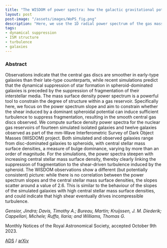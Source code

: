 ```yaml
---
title: "The WISDOM of power spectra: how the galactic gravitational potential impacts a galaxy’s central gas reservoir in simulations and observations"
layout: post
post-image: "/assets/images/WoPS_fig.png"
description: "Here, we use the 1D radial power spectrum of the gas mass surface density to constrain the structure in the Heart of Darkness simulated galaxies and observed ETGs and LTGs from the WISDOM project. For the simulated galaxies the power spectrum slope correlates with the central stellar surface density (potential well depth), for the observed galaxies it does not. Accepted by MNRAS."   
tags:
- dynamical suppression
- ISM structure
- turbulence
- galaxies
---
```


### Abstract ### 
Observations indicate that the central gas discs are smoother in early-type galaxies than their late-type counterparts, while recent simulations predict that the dynamical suppression of star formation in spheroid-dominated galaxies is preceded by the suppression of fragmentation of their interstellar media. The mass surface density power spectrum is a powerful tool to constrain the degree of structure within a gas reservoir. Specifically here, we focus on the power spectrum slope and aim to constrain whether the shear induced by a dominant spheroidal potential can induce sufficient turbulence to suppress fragmentation, resulting in the smooth central gas discs observed. We compute surface density power spectra for the nuclear gas reservoirs of fourteen simulated isolated galaxies and twelve galaxies observed as part of the mm-Wave Interferometric Survey of Dark Object Masses (WISDOM) project. Both simulated and observed galaxies range from disc-dominated galaxies to spheroids, with central stellar mass surface densities, a measure of bulge dominance, varying by more than an order of magnitude. For the simulations, the power spectra steepen with increasing central stellar mass surface density, thereby clearly linking the suppression of fragmentation to the shear-driven turbulence induced by the spheroid. The WISDOM observations show a different (but potentially consistent) picture: while there is no correlation between the power spectrum slopes and the central stellar mass surface densities, the slopes scatter around a value of 2.6. This is similar to the behaviour of the slopes of the simulated galaxies with high central stellar mass surface densities, and could indicate that high shear eventually drives incompressible turbulence.



*Gensior, Jindra; Davis, Timothy A.; Bureau, Martin; Kruijssen, J. M. Diederik; Cappellari, Michele; Ruffa, Ilaria; and Williams, Thomas G.*

Monthly Notices of the Royal Astronomical Society, accepted October 9th 2023.


[ADS](https://ui.adsabs.harvard.edu/abs/2023arXiv231006890G) / [arXiv](https://arxiv.org/abs/2310.06890)